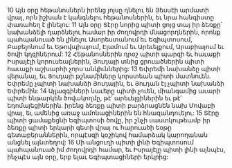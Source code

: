 10 Այն օրը հեթանոսներն իրենց յոյսը դնելու են Յեսսէի արմատի վրայ,
որն իշխան է կանգնելու հեթանոսներին,
եւ նրա հանգիստը փառահեղ է լինելու:
11 Այն օրը Տէրը նորից պիտի ցոյց տայ իր ձեռքը՝
նախանձելի դարձնելու համար իր ժողովրդի մնացորդներին,
որոնք պահպանուած են լինելու Ասորեստանում եւ Եգիպտոսում,
Բաբելոնում եւ Եթովպիայում,
Էլամում եւ Արեւելքում,
Արաբիայում եւ ծովի կղզիներում:
12 Հեթանոսներին դրօշ պիտի պարզի եւ հաւաքի Իսրայէլի կորուսեալներին,
Յուդայի տնից ցրուածներին պիտի հաւաքի աշխարհի չորս անկիւններից:
13 Եփրեմի նախանձը պիտի վերանայ,
եւ Յուդայի թշնամիները կորստեան պիտի մատնուեն.
Եփրեմը չպիտի նախանձի Յուդային,
եւ Յուդան էլ չպիտի նախանձի Եփրեմին:
14 Այլազգիների նաւերը պիտի չուեն,
միանգամից աւարի պիտի ենթարկեն ծովակողմը,
թէ՛ արեւելցիներին եւ թէ՛ եդոմայեցիներին.
իրենց ձեռքը պիտի բարձրացնեն նախ Մովաբի վրայ,
եւ ամենից առաջ ամոնացիներին են հնազանդուելու:
15 Տէրը պիտի ցամաքեցնի Եգիպտոսի ծովը,
իր շնչի սաստկութեամբ իր ձեռքը պիտի երկարի գետի վրայ
ու հարուածի եօթը գետաբերաններին,
որպէսզի կօշիկով համարձակ կարողանան անցնել այնտեղով:
16 Մի անցուղի պիտի լինի Եգիպտոսում պահպանուած իմ ժողովրդի համար,
եւ Իսրայէլը պիտի լինի այնպէս,
ինչպէս այն օրը, երբ ելաւ Եգիպտացիների երկրից:
